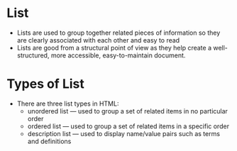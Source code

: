 # List
- Lists are used to group together related pieces of information so they are clearly associated with each other and easy to read
- Lists are good from a structural point of view as they help create a well-structured, more accessible, easy-to-maintain document.
# Types of List
- There are three list types in HTML:
  * unordered list — used to group a set of related items in no particular order
  * ordered list — used to group a set of related items in a specific order
  * description list — used to display name/value pairs such as terms and definitions
